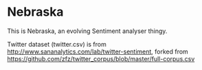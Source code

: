 Nebraska
========
This is Nebraska, an evolving Sentiment analyser thingy.

Twitter dataset (twitter.csv) is from http://www.sananalytics.com/lab/twitter-sentiment, forked from https://github.com/zfz/twitter_corpus/blob/master/full-corpus.csv
